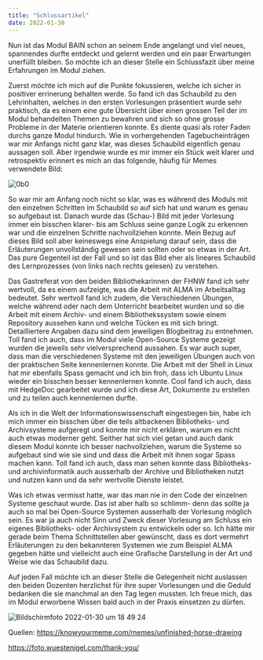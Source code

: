 ```yaml
---
title: "Schlussartikel"
date: 2022-01-30
---
```


Nun ist das Modul BAIN schon an seinem Ende angelangt und viel neues, spannendes durfte entdeckt und gelernt werden und ein paar Erwartungen unerfüllt bleiben. So möchte ich an dieser Stelle ein Schlussfazit über meine Erfahrungen im Modul ziehen. 

Zuerst möchte ich mich auf die Punkte fokussieren, welche ich sicher in positiver errinerung behalten werde. So fand ich das Schaubild zu den Lehrinhalten, welches in den ersten Vorlesungen präsentiert wurde sehr praktisch, da es einem eine gute Übersicht über einen grossen Teil der im Modul behandelten Themen zu bewahren und sich so ohne grosse Probleme in der Materie orientieren konnte. Es diente quasi als roter Faden durchs ganze Modul hindurch. Wie in vorhergehenden Tagebucheinträgen war mir Anfangs nicht ganz klar, was dieses Schaubild eigentlich genau aussagen soll. Aber irgendwie wurde es mir immer ein Stück weit klarer und retrospektiv erinnert es mich an das folgende, häufig für Memes verwendete Bild: 

![0b0](https://user-images.githubusercontent.com/91735645/151694708-fc24a8cc-2a3f-42c9-9d45-78c2d0ee47cc.jpeg)


So war mir am Anfang noch nicht so klar, was es während des Moduls mit den einzelnen Schritten im Schaubild so auf sich hat und warum es genau so aufgebaut ist. Danach wurde das (Schau-) Bild mit jeder Vorlesung immer ein bisschen klarer- bis am Schluss seine ganze Logik zu erkennen war und die einzelnen Schritte nachvollziehen konnte. Mein Bezug auf dieses Bild soll aber keineswegs  eine Anspielung darauf sein, dass die Erläuterungen unvollständig gewesen sein sollten oder so etwas in der Art. Das pure Gegenteil ist der Fall und so ist das Bild eher als lineares Schaubild des Lernprozesses (von links nach rechts gelesen) zu verstehen. 

Das Gastreferat von den beiden Bibliothekarinnen der FHNW fand ich sehr wertvoll, da es einem aufzeigte, was die Arbeit mit ALMA im Arbeitsalltag bedeutet. 
Sehr wertvoll fand ich zudem, die Verschiedenen Übungen, welche während oder nach dem Unterricht bearbeitet wurden und so die Arbeit mit einem Archiv- und einem Bibliothekssystem sowie einem Repository aussehen kann und welche Tücken es mit sich bringt. Detailliertere Angaben dazu sind dem jeweiligen Blogbeitrag zu entnehmen. Toll fand ich auch, dass im Modul viele Open-Source Systeme gezeigt wurden die jeweils sehr vielversprechend aussahen. Es war auch super, dass man die verschiedenen Systeme mit den jeweiligen Übungen auch von der praktischen Seite kennenlernen konnte. Die Arbeit mit der Shell in Linux hat mir ebenfalls Spass gemacht und ich bin froh, dass ich Ubuntu Linux wieder ein bisschen besser kennenlernen konnte. Cool fand ich auch, dass mit HedgeDoc gearbeitet wurde und ich diese Art, Dokumente zu erstellen und zu teilen auch kennenlernen durfte. 

Als ich in die Welt der Informationswissenschaft eingestiegen bin, habe ich mich immer ein bisschen über die teils altbackenen Bibliotheks- und Archivsysteme aufgeregt und konnte mir nicht erklären, warum es nicht auch etwas moderner geht. Seither hat sich viel getan und auch dank diesem Modul konnte ich besser nachvollziehen, warum die Systeme so aufgebaut sind wie sie sind und dass die Arbeit mit ihnen sogar Spass machen kann.
Toll fand ich auch, dass man sehen konnte dass Bibliotheks- und archivinformatik auch ausserhalb der Archive und Bibliotheken nutzt und nutzen kann und da sehr wertvolle Dienste leistet. 

Was ich etwas vermisst hatte, war das man nie in den Code der einzelnen Systeme geschaut wurde. Das ist aber halb so schlimm- denn das sollte ja auch so mal bei Open-Source Systemen ausserhalb der Vorlesung möglich sein. Es war ja auch nicht Sinn und Zweck dieser Vorlesung am Schluss ein eigenes Bibliotheks- oder Archivsystem zu entwickeln oder so. Ich hätte mir gerade beim Thema Schnittstellen aber gewünscht, dass es dort vermehrt Erläuterungen zu den bekannteren Systemen wie zum Beispiel ALMA gegeben hätte und vielleicht auch eine Grafische Darstellung in der Art und Weise wie das Schaubild dazu. 

Auf jeden Fall möchte ich an dieser Stelle die Gelegenheit nicht auslassen den beiden Dozenten herzlichst für ihre super Vorlesungen und die Geduld bedanken die sie manchmal an den Tag legen mussten. Ich freue mich, das im Modul erworbene Wissen bald auch in der Praxis einsetzen zu dürfen. 

![Bildschirmfoto 2022-01-30 um 18 49 24](https://user-images.githubusercontent.com/91735645/151711038-5579a148-63cc-4627-a61a-6ebfec78e349.png)



Quellen: 
https://knowyourmeme.com/memes/unfinished-horse-drawing

https://foto.wuestenigel.com/thank-you/

